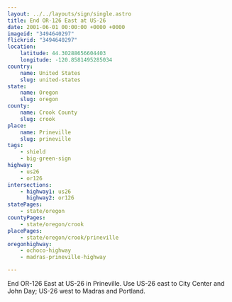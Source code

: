 ```yaml
---
layout: ../../layouts/sign/single.astro
title: End OR-126 East at US-26
date: 2001-06-01 00:00:00 +0000 +0000
imageid: "3494640297"
flickrid: "3494640297"
location:
    latitude: 44.30288656604403
    longitude: -120.8581495285034
country:
    name: United States
    slug: united-states
state:
    name: Oregon
    slug: oregon
county:
    name: Crook County
    slug: crook
place:
    name: Prineville
    slug: prineville
tags:
    - shield
    - big-green-sign
highway:
    - us26
    - or126
intersections:
    - highway1: us26
      highway2: or126
statePages:
    - state/oregon
countyPages:
    - state/oregon/crook
placePages:
    - state/oregon/crook/prineville
oregonhighway:
    - ochoco-highway
    - madras-prineville-highway

---
```

End OR-126 East at US-26 in Prineville.  Use US-26 east to City Center and John Day; US-26 west to Madras and Portland.